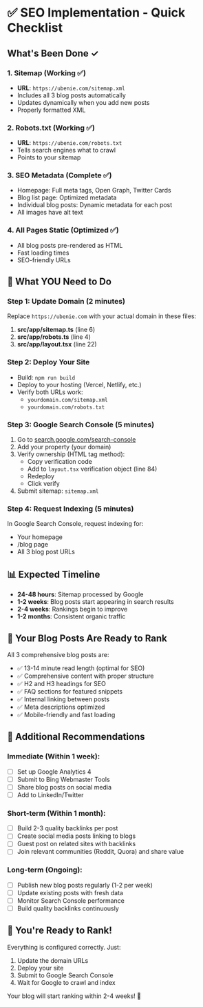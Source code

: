 # ✅ SEO Implementation - Quick Checklist

## What's Been Done ✓

### 1. Sitemap (Working ✅)
- **URL**: `https://ubenie.com/sitemap.xml`
- Includes all 3 blog posts automatically
- Updates dynamically when you add new posts
- Properly formatted XML

### 2. Robots.txt (Working ✅)
- **URL**: `https://ubenie.com/robots.txt`
- Tells search engines what to crawl
- Points to your sitemap

### 3. SEO Metadata (Complete ✅)
- Homepage: Full meta tags, Open Graph, Twitter Cards
- Blog list page: Optimized metadata
- Individual blog posts: Dynamic metadata for each post
- All images have alt text

### 4. All Pages Static (Optimized ✅)
- All blog posts pre-rendered as HTML
- Fast loading times
- SEO-friendly URLs

## 🔧 What YOU Need to Do

### Step 1: Update Domain (2 minutes)
Replace `https://ubenie.com` with your actual domain in these files:

1. **src/app/sitemap.ts** (line 6)
2. **src/app/robots.ts** (line 4)  
3. **src/app/layout.tsx** (line 22)

### Step 2: Deploy Your Site
- Build: `npm run build`
- Deploy to your hosting (Vercel, Netlify, etc.)
- Verify both URLs work:
  - `yourdomain.com/sitemap.xml`
  - `yourdomain.com/robots.txt`

### Step 3: Google Search Console (5 minutes)
1. Go to [search.google.com/search-console](https://search.google.com/search-console)
2. Add your property (your domain)
3. Verify ownership (HTML tag method):
   - Copy verification code
   - Add to `layout.tsx` verification object (line 84)
   - Redeploy
   - Click verify
4. Submit sitemap: `sitemap.xml`

### Step 4: Request Indexing (5 minutes)
In Google Search Console, request indexing for:
- Your homepage
- /blog page  
- All 3 blog post URLs

## 📊 Expected Timeline

- **24-48 hours**: Sitemap processed by Google
- **1-2 weeks**: Blog posts start appearing in search results
- **2-4 weeks**: Rankings begin to improve
- **1-2 months**: Consistent organic traffic

## 🎯 Your Blog Posts Are Ready to Rank

All 3 comprehensive blog posts are:
- ✅ 13-14 minute read length (optimal for SEO)
- ✅ Comprehensive content with proper structure
- ✅ H2 and H3 headings for SEO
- ✅ FAQ sections for featured snippets
- ✅ Internal linking between posts
- ✅ Meta descriptions optimized
- ✅ Mobile-friendly and fast loading

## 📝 Additional Recommendations

### Immediate (Within 1 week):
- [ ] Set up Google Analytics 4
- [ ] Submit to Bing Webmaster Tools
- [ ] Share blog posts on social media
- [ ] Add to LinkedIn/Twitter

### Short-term (Within 1 month):
- [ ] Build 2-3 quality backlinks per post
- [ ] Create social media posts linking to blogs
- [ ] Guest post on related sites with backlinks
- [ ] Join relevant communities (Reddit, Quora) and share value

### Long-term (Ongoing):
- [ ] Publish new blog posts regularly (1-2 per week)
- [ ] Update existing posts with fresh data
- [ ] Monitor Search Console performance
- [ ] Build quality backlinks continuously

## 🚀 You're Ready to Rank!

Everything is configured correctly. Just:
1. Update the domain URLs
2. Deploy your site
3. Submit to Google Search Console
4. Wait for Google to crawl and index

Your blog will start ranking within 2-4 weeks! 🎉

